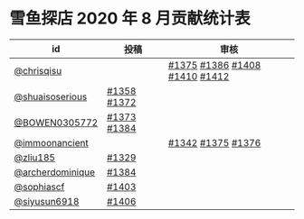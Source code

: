 # 雪鱼探店 2020 年 8 月贡献统计表

| id | 投稿 | 审核 |
| -- | --- | --- |
| [@chrisqisu](https://github.com/chrisqisu) | | [#1375](/../../issues/1375) [#1386](/../../issues/1386) [#1408](/../../issues/1408) [#1410](/../../issues/1410) [#1412](/../../issues/1412) |
| [@shuaisoserious](https://github.com/shuaisoserious) | [#1358](/../../issues/1358) [#1372](/../../issues/1372) | |
| [@BOWEN0305772](https://github.com/BOWEN0305772) | [#1373](/../../issues/1373) [#1384](/../../issues/1384) | |
| [@immoonancient](https://github.com/immoonancient) | | [#1342](/../../issues/1342) [#1375](/../../issues/1375) [#1376](/../../issues/1376) |
| [@zliu185](https://github.com/zliu185) | [#1329](/../../issues/1329) | |
| [@archerdominique](https://github.com/archerdominique) | [#1384](/../../issues/1384) | |
| [@sophiascf](https://github.com/sophiascf) | [#1403](/../../issues/1403) | |
| [@siyusun6918](https://github.com/siyusun6918) | [#1406](/../../issues/1406) | |